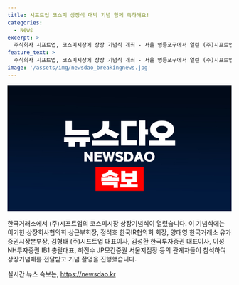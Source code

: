 ```yaml
---
title: 시프트업 코스피 상장식 대박 기념 함께 축하해요!
categories:
  - News
excerpt: >
  주식회사 시프트업, 코스피시장에 상장 기념식 개최 - 서울 영등포구에서 열린 (주)시프트업의 코스피시장 상장을 기념하는 행사에서 관계자들이 상장기념패를 수여받고 기념 촬영을 하였다. 상장회사협의회 상근부회장, 한국IR협의회 회장 등이 참석한 가운데, 다양한 금융기관의 대표들도 참가하여 이 위기를 축하하였으며, 진수 JP모건증권 서울지점장까지 포함되어 있다. 
feature_text: >
  주식회사 시프트업, 코스피시장에 상장 기념식 개최 - 서울 영등포구에서 열린 (주)시프트업의 코스피시장 상장을 기념하는 행사에서 관계자들이 상장기념패를 수여받고 기념 촬영을 하였다. 상장회사협의회 상근부회장, 한국IR협의회 회장 등이 참석한 가운데, 다양한 금융기관의 대표들도 참가하여 이 위기를 축하하였으며, 진수 JP모건증권 서울지점장까지 포함되어 있다. 
image: '/assets/img/newsdao_breakingnews.jpg'
---
```


<p><img src="/assets/img/newsdao_breakingnews.jpg" alt="ranknews 속보" /></p>

<p>한국거래소에서 (주)시프트업의 코스피시장 상장기념식이 열렸습니다. 이 기념식에는 이기헌 상장회사협의회 상근부회장, 정석호 한국IR협의회 회장, 양태영 한국거래소 유가증권시장본부장, 김형태 (주)시프트업 대표이사, 김성환 한국투자증권 대표이사, 이성 NH투자증권 IB1 총괄대표, 하진수 JP모간증권 서울지점장 등의 관계자들이 참석하여 상장기념패를 전달받고 기념 촬영을 진행했습니다.</p>
실시간 뉴스 속보는, <a href="https://newsdao.kr" rel="dofollow">https://newsdao.kr</a>


